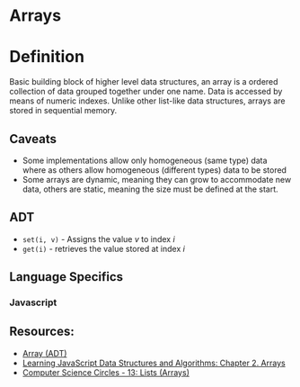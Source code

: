 # Arrays

# Definition

Basic building block of higher level data structures, an array is a ordered collection of data grouped together under one name. Data is accessed by means of numeric indexes. Unlike other list-like data structures, arrays are stored in sequential memory.

## Caveats

- Some implementations allow only homogeneous (same type) data where as others allow homogeneous (different types) data to be stored
- Some arrays are dynamic, meaning they can grow to accommodate new data, others are static, meaning the size must be defined at the start.

## ADT

- `set(i, v)` - Assigns the value _v_ to index _i_
- `get(i)` - retrieves the value stored at index _i_

## Language Specifics

### Javascript

## Resources:

- [Array (ADT)](https://brilliant.org/wiki/arrays-adt/#minimal-required-functionality)
- [Learning JavaScript Data Structures and Algorithms: Chapter 2\. Arrays](https://github.com/loiane/javascript-datastructures-algorithms)
- [Computer Science Circles - 13: Lists (Arrays)](http://cscircles.cemc.uwaterloo.ca/13-lists/)
